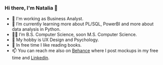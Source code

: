 ### Hi there, I'm Natalia 👋

- 💼 I'm working as Business Analyst. 
- 🌱 I’m currently learning more about PL/SQL, PowerBI and more about data analysis in Python. 
- 👨‍🎓 I’m B.S. Computer Science, soon M.S. Computer Science.
- 🌸 My hobby is UX Design and Psychology. 
- 📕 In free time I like reading books.
- 📫 You can reach me also on [Behance](https://www.behance.net/nataliaolas "Behance") where I post mockups in my free time and [Linkedin](https://www.linkedin.com/in/nataliaolas/ "Linkedin"). 
